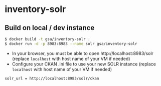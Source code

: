 # inventory-solr

## Build on local / dev instance

```bash
$ docker build -t gsa/inventory-solr .
$ docker run -d -p 8983:8983 --name solr gsa/inventory-solr
```

* In your browser, you must be able to open http://localhost:8983/solr (replace `localhost` with host name of your VM if needed)
* Configure your CKAN .ini file to use your new SOLR instance (replace `localhost` with host name of your VM if needed)
```
solr_url = http://localhost:8983/solr/ckan
```